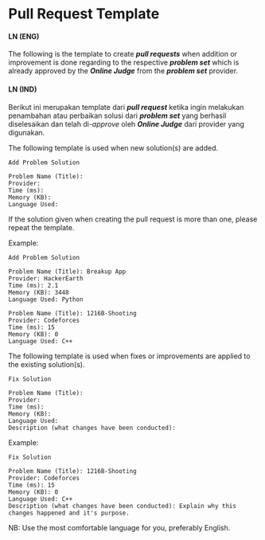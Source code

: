 # Pull Request Template

#### **LN (ENG)**
The following is the template to create _**pull requests**_ when addition or improvement is done regarding to the respective _**problem set**_ which is already approved by the _**Online Judge**_ from the _**problem set**_ provider.

#### **LN (IND)**
Berikut ini merupakan template dari _**pull request**_ ketika ingin melakukan penambahan atau perbaikan solusi dari _**problem set**_ yang berhasil diselesaikan dan telah di-_approve_ oleh _**Online Judge**_ dari provider yang digunakan.


The following template is used when new solution(s) are added.

```
Add Problem Solution

Problem Name (Title):
Provider:
Time (ms):
Memory (KB):
Language Used:
```
If the solution given when creating the pull request is more than one, please repeat the template.

Example: 
```
Add Problem Solution

Problem Name (Title): Breakup App
Provider: HackerEarth
Time (ms): 2.1 
Memory (KB): 3448
Language Used: Python

Problem Name (Title): 1216B-Shooting
Provider: Codeforces
Time (ms): 15
Memory (KB): 0
Language Used: C++
```

The following template is used when fixes or improvements are applied to the existing solution(s).

```
Fix Solution

Problem Name (Title):
Provider:
Time (ms):
Memory (KB):
Language Used:
Description (what changes have been conducted):
```

Example:
```
Fix Solution

Problem Name (Title): 1216B-Shooting
Provider: Codeforces
Time (ms): 15
Memory (KB): 0
Language Used: C++
Description (what changes have been conducted): Explain why this changes happened and it's purpose.
```

NB: Use the most comfortable language for you, preferably English.
